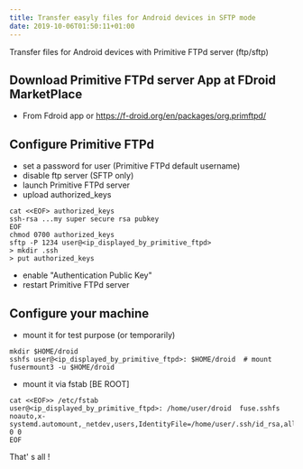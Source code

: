 ```yaml
---
title: Transfer easyly files for Android devices in SFTP mode
date: 2019-10-06T01:50:11+01:00
---
```


Transfer files for Android devices with Primitive FTPd server (ftp/sftp)

## Download Primitive FTPd server App at FDroid MarketPlace ##

* From Fdroid app or https://f-droid.org/en/packages/org.primftpd/

## Configure Primitive FTPd  ##

* set a password for user (Primitive FTPd default username)
* disable ftp server (SFTP only) 
* launch Primitive FTPd server
* upload authorized_keys

```
cat <<EOF> authorized_keys
ssh-rsa ...my super secure rsa pubkey
EOF
chmod 0700 authorized_keys
sftp -P 1234 user@<ip_displayed_by_primitive_ftpd>
> mkdir .ssh
> put authorized_keys
```

* enable "Authentication Public Key"
* restart Primitive FTPd server

## Configure your machine ##

* mount it for test purpose (or temporarily)
```
mkdir $HOME/droid
sshfs user@<ip_displayed_by_primitive_ftpd>: $HOME/droid  # mount
fusermount3 -u $HOME/droid
```
* mount it via fstab [BE ROOT]

```
cat <<EOF>> /etc/fstab
user@<ip_displayed_by_primitive_ftpd>: /home/user/droid  fuse.sshfs noauto,x-systemd.automount,_netdev,users,IdentityFile=/home/user/.ssh/id_rsa,allow_other,reconnect 0 0
EOF
```

That' s all !
